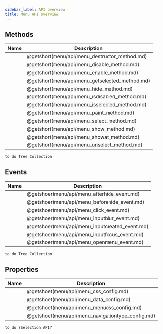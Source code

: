 ```yaml
---
sidebar_label: API overview
title: Menu API overview
---
```


## Methods

| Name                                    | Description                                    |
| --------------------------------------- | ---------------------------------------------- |
| [](menu/api/menu_destructor_method.md)  | @getshort(menu/api/menu_destructor_method.md)  |
| [](menu/api/menu_disable_method.md)     | @getshort(menu/api/menu_disable_method.md)     |
| [](menu/api/menu_enable_method.md)      | @getshort(menu/api/menu_enable_method.md)      |
| [](menu/api/menu_getselected_method.md) | @getshort(menu/api/menu_getselected_method.md) |
| [](menu/api/menu_hide_method.md)        | @getshort(menu/api/menu_hide_method.md)        |
| [](menu/api/menu_isdisabled_method.md)  | @getshort(menu/api/menu_isdisabled_method.md)  |
| [](menu/api/menu_isselected_method.md)  | @getshort(menu/api/menu_isselected_method.md)  |
| [](menu/api/menu_paint_method.md)       | @getshort(menu/api/menu_paint_method.md)       |
| [](menu/api/menu_select_method.md)      | @getshort(menu/api/menu_select_method.md)      |
| [](menu/api/menu_show_method.md)        | @getshort(menu/api/menu_show_method.md)        |
| [](menu/api/menu_showat_method.md)      | @getshort(menu/api/menu_showat_method.md)      |
| [](menu/api/menu_unselect_method.md)    | @getshort(menu/api/menu_unselect_method.md)    |

`to do Tree Collection`

## Events

| Name                                    | Description                                    |
| --------------------------------------- | ---------------------------------------------- |
| [](menu/api/menu_afterhide_event.md)    | @getshoer(menu/api/menu_afterhide_event.md)    |
| [](menu/api/menu_beforehide_event.md)   | @getshoer(menu/api/menu_beforehide_event.md)   |
| [](menu/api/menu_click_event.md)        | @getshoer(menu/api/menu_click_event.md)        |
| [](menu/api/menu_inputblur_event.md)    | @getshoer(menu/api/menu_inputblur_event.md)    |
| [](menu/api/menu_inputcreated_event.md) | @getshoer(menu/api/menu_inputcreated_event.md) |
| [](menu/api/menu_inputfocus_event.md)   | @getshoer(menu/api/menu_inputfocus_event.md)   |
| [](menu/api/menu_openmenu_event.md)     | @getshoer(menu/api/menu_openmenu_event.md)     |

`to do Tree Collection`

## Properties

| Name                                       | Description                                       |
| ------------------------------------------ | ------------------------------------------------- |
| [](menu/api/menu_css_config.md)            | @getshoet(menu/api/menu_css_config.md)            |
| [](menu/api/menu_data_config.md)           | @getshoet(menu/api/menu_data_config.md)           |
| [](menu/api/menu_menucss_config.md)        | @getshoet(menu/api/menu_menucss_config.md)        |
| [](menu/api/menu_navigationtype_config.md) | @getshoet(menu/api/menu_navigationtype_config.md) |

`to do ?Selection API?`
